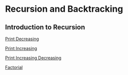 # Recursion and Backtracking

## Introduction to Recursion

[Print Decreasing](https://thatbeautifuldream.github.io/pepcoding-dsa/lecture-022/print-decreasing.html)

[Print Increasing](https://thatbeautifuldream.github.io/pepcoding-dsa/lecture-022/print-increasing.html)

[Print Increasing Decreasing](https://thatbeautifuldream.github.io/pepcoding-dsa/lecture-022/print-decreasing-increasing.html)

[Factorial](https://thatbeautifuldream.github.io/pepcoding-dsa/lecture-022/factorial.html)
